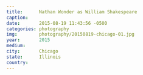 ```yaml
---
title:  	Nathan Wonder as William Shakespeare
caption:	
date:   	2015-08-19 11:43:56 -0500
categories: photography
img:		photography/20150819-chicago-01.jpg
year:		2015
medium:
city:		Chicago
state:		Illinois
country:
---
```

